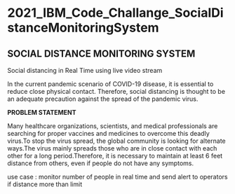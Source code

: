 # 2021_IBM_Code_Challange_SocialDistanceMonitoringSystem
## SOCIAL DISTANCE MONITORING SYSTEM

Social distancing in Real Time using live video stream

  In the current pandemic scenario of COVID-19 disease, it is essential to reduce close physical contact. Therefore, social distancing is thought to be an adequate precaution against the spread of the pandemic virus.
  
**PROBLEM STATEMENT**

Many healthcare organizations, scientists, and medical professionals are searching for proper vaccines and medicines to overcome this deadly virus.To stop the virus spread, the global community is looking for alternate ways.The virus mainly spreads those who are in close contact with each other for a long period.Therefore, it is necessary to maintain at least 6 feet distance from others, even if people do not have any symptoms.

   
use case : monitor number of people in real time and send alert to operators if distance more than limit



